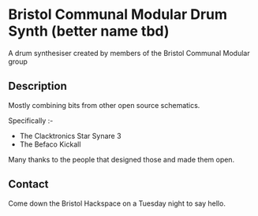# Bristol Communal Modular Drum Synth (better name tbd)

A drum synthesiser created by members of the Bristol Communal Modular group


## Description

Mostly combining bits from other open source schematics.

Specifically :-

* The Clacktronics Star Synare 3
* The Befaco Kickall

Many thanks to the people that designed those and made them open.


## Contact

Come down the Bristol Hackspace on a Tuesday night to say hello.
